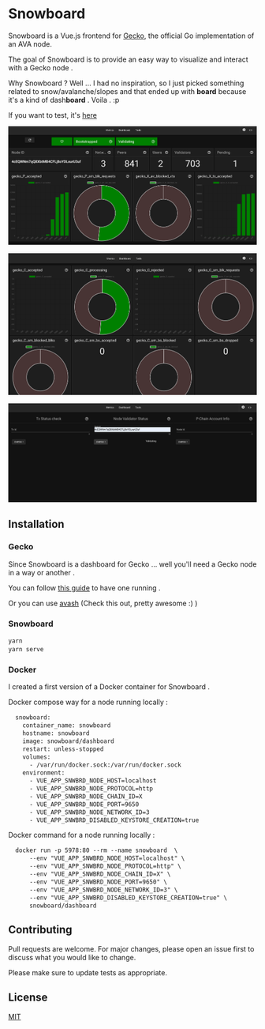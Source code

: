 # Snowboard

Snowboard is a Vue.js frontend for [Gecko](https://github.com/ava-labs/gecko), the official Go implementation of an AVA node.

The goal of Snowboard is to provide an easy way to visualize and interact with a Gecko node .

Why Snowboard ? Well ... I had no inspiration, so I just picked something related to snow/avalanche/slopes and that ended up
with **board** because it's a kind of dash**board** . Voila . :p

If you want to test, it's [here](https://snowboard-ava.herokuapp.com/)

![Screenshot of the dashboard](./scrnsht_01.png)

![Screenshot of the metrics](./scrnsht_02.png)

![Screenshot of the Tools](./scrnsht_03.png)


## Installation

### Gecko
Since Snowboard is a dashboard for Gecko ... well you'll need a Gecko node in a way or another .

You can follow [this guide](https://docs.avax.network/v1.0/en/quickstart/ava-getting-started/) to have one running .

Or you can use [avash](https://docs.avax.network/v1.0/en/tools/avash/) (Check this out, pretty awesome :) )

### Snowboard 

```bash
yarn
yarn serve
```

### Docker

I created a first version of a Docker container for Snowboard .

Docker compose way for a node running locally :
````shell script
  snowboard:
    container_name: snowboard
    hostname: snowboard
    image: snowboard/dashboard
    restart: unless-stopped
    volumes:
      - /var/run/docker.sock:/var/run/docker.sock
    environment:
      - VUE_APP_SNWBRD_NODE_HOST=localhost
      - VUE_APP_SNWBRD_NODE_PROTOCOL=http
      - VUE_APP_SNWBRD_NODE_CHAIN_ID=X
      - VUE_APP_SNWBRD_NODE_PORT=9650
      - VUE_APP_SNWBRD_NODE_NETWORK_ID=3
      - VUE_APP_SNWBRD_DISABLED_KEYSTORE_CREATION=true
````

Docker command for a node running locally :
````shell script
  docker run -p 5978:80 --rm --name snowboard  \
      --env "VUE_APP_SNWBRD_NODE_HOST=localhost" \
      --env "VUE_APP_SNWBRD_NODE_PROTOCOL=http" \
      --env "VUE_APP_SNWBRD_NODE_CHAIN_ID=X" \
      --env "VUE_APP_SNWBRD_NODE_PORT=9650" \
      --env "VUE_APP_SNWBRD_NODE_NETWORK_ID=3" \
      --env "VUE_APP_SNWBRD_DISABLED_KEYSTORE_CREATION=true" \
      snowboard/dashboard
````

## Contributing
Pull requests are welcome. For major changes, please open an issue first to discuss what you would like to change.

Please make sure to update tests as appropriate.

## License
[MIT](https://choosealicense.com/licenses/mit/)
